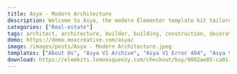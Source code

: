 ```yaml
---
title: Asya - Modern Architecture
description: Welcome to Asya, the modern Elementor template kit tailored for architecture and design enthusiasts. Elevate your online presence with our captivating and functional templates. Seamlessly blending aesthetics and functionality, Asya offers a variety of layouts tailored to architectural showcases and design portfolios. Utilize Elementor's intuitive drag-and-drop editor to personalize fonts, colors, and arrangements. Whether you're spotlighting architectural projects, interior designs, or professional services, Asya ensures an engaging browsing experience. Transform your website into a gallery of architectural and design excellence with Asya – the ultimate Elementor template kit for modern architecture ventures. Redefine spaces with creativity today.
categories: ["Real-estate"]
tags: architect, architecture, builder, building, construction, decoration, exterior designer, house, modern, property, real estate, realtor, renovation, simple
demo: https://demo.moxcreative.com/asya/
image: /images/posts/Asya - Modern Architecture.jpeg
templates: ["About Us", "Asya V1 Archive", "Asya V1 Error 404", "Asya V1 Footer", "Asya V1 Header", "Asya V1 Single Post", "Blog", "Contact Us", "Detail Project Page", "Faq", "Global", "Homepage", "Maintenance", "Project", "Services"]
download: https://elemkits.lemonsqueezy.com/checkout/buy/9082ae85-ca01-4773-b55e-691abee18251
---
```

